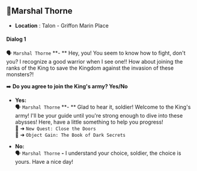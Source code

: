 ## 🏅Marshal Thorne

- **Location** : Talon - Griffon Marin Place

#### Dialog 1

🗣️ `Marshal Thorne` **-
** Hey, you! You seem to know how to fight, don't you? I recognize a good warrior when I see one!! How about joining the
ranks of the King to save the Kingdom against the invasion of these monsters?!

➡️ **Do you agree to join the King's army? Yes/No**

- **Yes:**\
  🗣️ `Marshal Thorne` **-
  ** Glad to hear it, soldier! Welcome to the King's army! I'll be your guide until you're strong enough to dive into
  these abysses! Here, have a little something to help you progress!\
  📜 ➜ `New Quest: Close the Doors`\
  🎒 ➜ `Object Gain: The Book of Dark Secrets`

- **No:**\
  🗣️ `Marshal Thorne` **-** I understand your choice, soldier, the choice is yours. Have a nice day!
